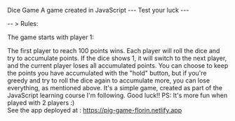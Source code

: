 Dice Game
A game created in JavaScript
--- Test your luck ---

-- > Rules:

The game starts with player 1:

The first player to reach 100 points wins.
Each player will roll the dice and try to accumulate points.
If the dice shows 1, it will switch to the next player, and the current player loses all accumulated points.
You can choose to keep the points you have accumulated with the "hold" button, but if you're greedy and try to roll the dice again to accumulate more, you can lose everything, as mentioned above.
It's a simple game, created as part of the JavaScript learning course I'm following. Good luck!!
PS: It's more fun when played with 2 players :)                                  
See the app deployed at : https://pig-game-florin.netlify.app
